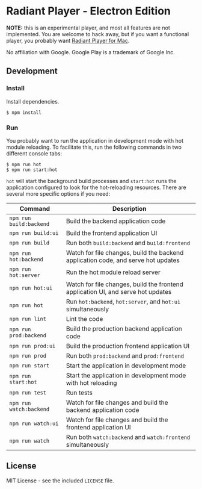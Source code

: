 # Radiant Player - Electron Edition

**NOTE:** this is an experimental player, and most all features are not implemented.  You are welcome to hack away, but if you want a functional player, you probably want [Radiant Player for Mac][1].

No affiliation with Google. Google Play is a trademark of Google Inc.

[1]: http://kbhomes.github.io/radiant-player-mac/

## Development

### Install

Install dependencies.

```
$ npm install
```

### Run

You probably want to run the application in development mode with hot module reloading.  To facilitate this, run the following commands in two different console tabs:

```shell
$ npm run hot
$ npm run start:hot
```

`hot` will start the background build processes and `start:hot` runs the application configured to look for the hot-reloading resources.  There are several more specific options if you need:

Command | Description
------- | -----------
`npm run build:backend` | Build the backend application code
`npm run build:ui` | Build the frontend application UI
`npm run build` | Run both `build:backend` and `build:frontend`
`npm run hot:backend` | Watch for file changes, build the backend application code, and serve hot updates
`npm run hot:server` | Run the hot module reload server
`npm run hot:ui` | Watch for file changes, build the frontend application UI, and serve hot updates
`npm run hot` | Run `hot:backend`, `hot:server`, and `hot:ui` simultaneously
`npm run lint` | Lint the code
`npm run prod:backend` | Build the production backend application code
`npm run prod:ui` | Build the production frontend application UI
`npm run prod` | Run both `prod:backend` and `prod:frontend`
`npm run start` | Start the application in development mode
`npm run start:hot` | Start the application in development mode with hot reloading
`npm run test` | Run tests
`npm run watch:backend` | Watch for file changes and build the backend application code
`npm run watch:ui` | Watch for file changes and build the frontend application UI
`npm run watch` | Run both `watch:backend` and `watch:frontend` simultaneously


## License

MIT License - see the included `LICENSE` file.
